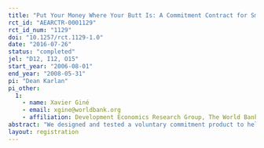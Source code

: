 ```yaml
---
title: "Put Your Money Where Your Butt Is: A Commitment Contract for Smoking Cessation"
rct_id: "AEARCTR-0001129"
rct_id_num: "1129"
doi: "10.1257/rct.1129-1.0"
date: "2016-07-26"
status: "completed"
jel: "D12, I12, O15"
start_year: "2006-08-01"
end_year: "2008-05-31"
pi: "Dean Karlan"
pi_other:
  1:
    - name: Xavier Giné
    - email: xgine@worldbank.org
    - affiliation: Development Economics Research Group, The World Bank
abstract: "We designed and tested a voluntary commitment product to help smokers quit smoking. The product (CARES) offered smokers a savings account in which they deposit funds for six months, after which they take a urine test for nicotine and cotinine. If they pass, their money is returned; otherwise, their money is forfeited to charity. Of smokers offered CARES, 11 percent took up, and smokers randomly offered CARES were 3 percentage points more likely to pass the 6-month test than the control group. More importantly, this effect persisted in surprise tests at 12 months, indicating that CARES produced lasting smoking cessation."
layout: registration
---
```


